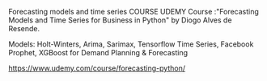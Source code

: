 Forecasting models and time series COURSE
UDEMY Course :"Forecasting Models and Time Series for Business in Python" by Diogo Alves de Resende.

Models: Holt-Winters, Arima, Sarimax, Tensorflow Time Series, Facebook Prophet, XGBoost for Demand Planning & Forecasting

https://www.udemy.com/course/forecasting-python/
